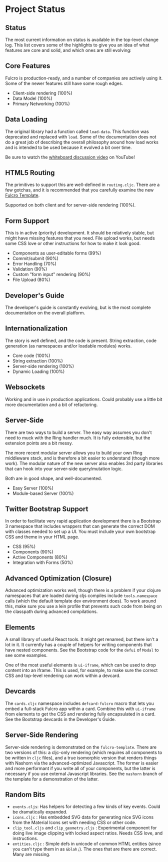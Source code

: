 # Project Status

## Status

The most current information on status is available in the top-level
change log. This list covers some of the highlights to give you an
idea of what features are core and solid, and which ones are still evolving:

## Core Features

Fulcro is production-ready, and a number of companies are actively using it. Some of
the newer features still have some rough edges.

- Client-side rendering (100%)
- Data Model (100%)
- Primary Networking (100%)

## Data Loading

The original library had a function called `load-data`. This function
was deprecated and replaced with `load`. Some of the documentation does
not do a great job of describing the overall philosophy around how
load works and is intended to be used because it evolved a bit over time.

Be sure to watch the [whiteboard discussion video](https://youtu.be/mT4jJHf929Q?list=PLVi9lDx-4C_T_gsmBQ_2gztvk6h_Usw6R) on YouTube!

## HTML5 Routing

The primitives to support this are well-defined in `routing.cljc`. There are a few gotchas, and
it is recommended that you carefully examine the new [Fulcro Template](https://github.com/fulcrologic/fulcro-template).

Supported on both client and for server-side rendering (100%). 

## Form Support

This is in active (priority) development. It should be relatively stable, but might
have missing features that you need. File upload works, but
needs some CSS love or other instructions for how to make it look good.

- Components as user-editable forms (99%)
- Commit/submit (90%)
- Error Handling (70%)
- Validation (90%)
- Custom "form input" rendering (90%)
- File Upload (80%)

## Developer's Guide

The developer's guide is constantly evolving, but is the most
complete documentation on the overall platform.

## Internationalization

The story is well defined, and the code is present. String extraction,
code generation (as namespaces and/or loadable modules) works.

- Core code (100%)
- String extraction (100%)
- Server-side rendering (100%)
- Dynamic Loading (100%)

## Websockets

Working and in use in production applications. Could probably use a
little bit more documentation and a bit of refactoring.

## Server-Side

There are two ways to build a server. The easy way assumes you don't need
to muck with the Ring handler much. It is fully extensible, but the
extension points are a bit messy.

The more recent modular server allows you to build your own Ring
middleware stack, and is therefore a bit easier to understand (though
more work). The modular nature of the new server also enables 3rd party
libraries that can hook into your server-side query/mutation logic.

Both are in good shape, and well-documented.

- Easy Server (100%)
- Module-based Server (100%)

## Twitter Bootstrap Support

In order to facilitate very rapid application development there is a
Bootstrap 3 namespace that includes wrappers that can generate the
correct DOM with classes needed to set up a UI. You must include your own
bootstrap CSS and theme in your HTML page.

- CSS (95%)
- Components (90%)
- Active Components (80%)
- Integration with Forms (50%)

## Advanced Optimization (Closure)

Advanced optimization works well, though there is a problem if your 
clojure namespaces that are loaded during cljs compiles include 
`tools.namespace` calls (which the default template dev environment 
does). To work around this, make sure you use a lein profile that
prevents such code from being on the classpath during advanced
compilations.

## Elements

A small library of useful React tools. It might get renamed, but
there isn't a lot in it. It currently has a couple of helpers for
writing components that have nested components. See the Bootstrap
code for the `defui` of `Modal` to see some examples.

One of the most useful elements is `ui-iframe`, which can be used
to drop content into an iframe. This is used, for example, to make
sure the correct CSS and top-level rendering can work within a devcard.

## Devcards

The `cards.cljc` namespace includes `defcard-fulcro` macro that lets you
embed a full-stack Fulcro app within a card. 
Combine this with `ui-iframe` from elements to get the CSS and rendering fully encapsulated
in a card. See the Bootstrap devcards in the Developer's Guide.

## Server-Side Rendering

Server-side rendering is demonstrated on the `fulcro-template`. There are two versions
of this: a cljc-only rendering (which requires all components to be written in `cljc` files),
and a true isomorphic version that renders things with Nashorn via the 
advanced-optimized Javascript. The former is easier and more performant if
you write all of your components, but the latter is necessary if you
use external Javascript libraries. See the `nashorn` branch of the template
for a demonstration of the latter.

## Random Bits

- `events.cljs`: Has helpers for detecting a few kinds of key events. Could be dramatically expanded.
- `icons.cljc` : Has embedded SVG data for generating nice SVG icons from the Material Icons set with needing CSS or other code.
- `clip_tool.cljs` and `clip_geometry.cljs` : Experimental component for doing live image clipping with locked aspect ratios. Needs CSS love, and instructions.
- `entities.cljc` : Simple defs in unicode of common HTML entities (since you can't type them in as `&blah;`). The ones that are there are correct. Many are missing.

